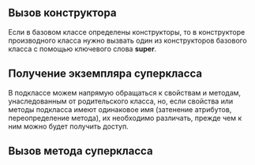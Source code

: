 ## Вызов конструктора
Если в базовом классе определены конструкторы, то в конструкторе производного класса нужно вызвать один из конструкторов базового класса с помощью ключевого слова **super**.
## Получение экземпляра суперкласса
В подклассе можем напрямую обращаться к свойствам и методам, унаследованным от родительского класса, но, если свойства или методы подкласса имеют одинаковое имя (затенение атрибутов, переопределение метода), их необходимо различать, прежде чем к ним можно будет получить доступ.

## Вызов метода суперкласса
